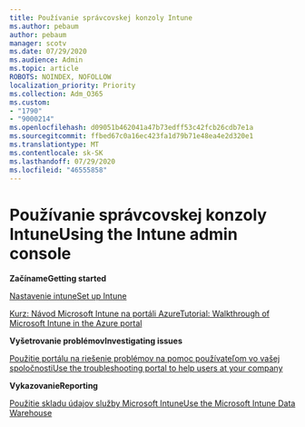 ```yaml
---
title: Používanie správcovskej konzoly Intune
ms.author: pebaum
author: pebaum
manager: scotv
ms.date: 07/29/2020
ms.audience: Admin
ms.topic: article
ROBOTS: NOINDEX, NOFOLLOW
localization_priority: Priority
ms.collection: Adm_O365
ms.custom:
- "1790"
- "9000214"
ms.openlocfilehash: d09051b462041a47b73edff53c42fcb26cdb7e1a
ms.sourcegitcommit: ffbed67c0a16ec423fa1d79b71e48ea4e2d320e1
ms.translationtype: MT
ms.contentlocale: sk-SK
ms.lasthandoff: 07/29/2020
ms.locfileid: "46555858"
---
```

# <a name="using-the-intune-admin-console"></a><span data-ttu-id="88eaa-102">Používanie správcovskej konzoly Intune</span><span class="sxs-lookup"><span data-stu-id="88eaa-102">Using the Intune admin console</span></span>

<span data-ttu-id="88eaa-103">**Začíname**</span><span class="sxs-lookup"><span data-stu-id="88eaa-103">**Getting started**</span></span>

[<span data-ttu-id="88eaa-104">Nastavenie intune</span><span class="sxs-lookup"><span data-stu-id="88eaa-104">Set up Intune</span></span>](https://docs.microsoft.com/intune/setup-steps)

[<span data-ttu-id="88eaa-105">Kurz: Návod Microsoft Intune na portáli Azure</span><span class="sxs-lookup"><span data-stu-id="88eaa-105">Tutorial: Walkthrough of Microsoft Intune in the Azure portal</span></span>](https://docs.microsoft.com/intune/tutorial-walkthrough-intune-portal)

<span data-ttu-id="88eaa-106">**Vyšetrovanie problémov**</span><span class="sxs-lookup"><span data-stu-id="88eaa-106">**Investigating issues**</span></span>

[<span data-ttu-id="88eaa-107">Použitie portálu na riešenie problémov na pomoc používateľom vo vašej spoločnosti</span><span class="sxs-lookup"><span data-stu-id="88eaa-107">Use the troubleshooting portal to help users at your company</span></span>](https://docs.microsoft.com/intune/help-desk-operators)

<span data-ttu-id="88eaa-108">**Vykazovanie**</span><span class="sxs-lookup"><span data-stu-id="88eaa-108">**Reporting**</span></span>

[<span data-ttu-id="88eaa-109">Použitie skladu údajov služby Microsoft Intune</span><span class="sxs-lookup"><span data-stu-id="88eaa-109">Use the Microsoft Intune Data Warehouse</span></span>](https://docs.microsoft.com/intune/reports-nav-create-intune-reports)